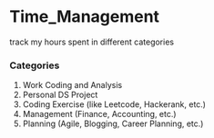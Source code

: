 # Time_Management
track my hours spent in different categories

### Categories
1. Work Coding and Analysis
2. Personal DS Project
3. Coding Exercise (like Leetcode, Hackerank, etc.)
4. Management (Finance, Accounting, etc.)
5. Planning (Agile, Blogging, Career Planning, etc.)
